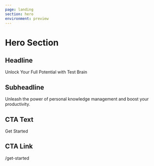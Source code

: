 ```yaml
---
page: landing
section: hero
environment: preview
---
```

# Hero Section

## Headline
Unlock Your Full Potential with Test Brain

## Subheadline
Unleash the power of personal knowledge management and boost your productivity.

## CTA Text
Get Started

## CTA Link
/get-started
